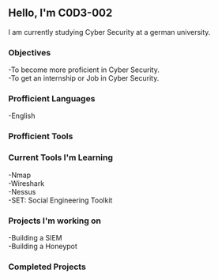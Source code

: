 ## Hello, I'm C0D3-002

I am currently studying Cyber Security at a german university.

### Objectives
-To become more proficient in Cyber Security. <br />
-To get an internship or Job in Cyber Security.

### Profficient Languages
-English

### Profficient Tools

### Current Tools I'm Learning
-Nmap      <br />
-Wireshark      <br />
-Nessus      <br />
-SET: Social Engineering Toolkit

### Projects I'm working on
-Building a SIEM      <br />
-Building a Honeypot

### Completed Projects







